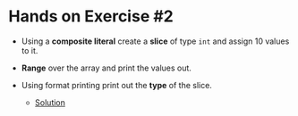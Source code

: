 # Hands on Exercise #2
   
* Using a **composite literal** create a **slice** of type `int` and assign 10 values to it. 
* **Range** over the array and print the values out. 
* Using format printing print out the **type** of the slice.

    
   * [Solution](main.go)